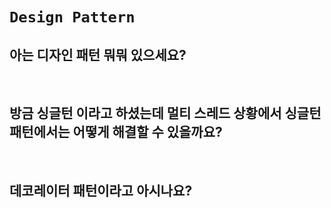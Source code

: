 # `Design Pattern`

## 아는 디자인 패턴 뭐뭐 있으세요?

<br>


##  방금 싱글턴 이라고 하셨는데 멀티 스레드 상황에서 싱글턴 패턴에서는 어떻게 해결할 수 있을까요?

<br>


## 데코레이터 패턴이라고 아시나요?

<br>

